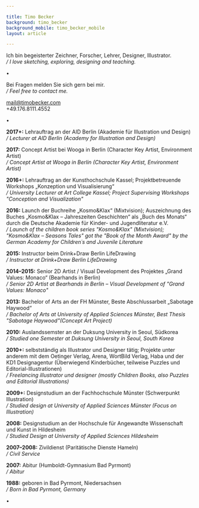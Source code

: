 ```yaml
---

title: Timo Becker
background: timo_becker
background_mobile: timo_becker_mobile
layout: article

---
```


Ich bin begeisterter Zeichner, Forscher, Lehrer, Designer, Illustrator.  
*/ I love sketching, exploring, designing and teaching.*

• 


Bei Fragen melden Sie sich gern bei mir.  
*/ Feel free to contact me.*

mail@timobecker.com  
+49.176.8111.4552

• 

**2017+:** Lehrauftrag an der AID Berlin (Akademie für Illustration und Design)    
*/ Lecturer at AID Berlin (Academy for Illustration and Design)*

**2017:** Concept Artist bei Wooga in Berlin (Character Key Artist, Environment Artist)    
*/ Concept Artist at Wooga in Berlin (Character Key Artist, Environment Artist)*

**2016+:** Lehrauftrag an der Kunsthochschule Kassel; Projektbetreuende Workshops „Konzeption und Visualisierung“  
*/ University Lecturer at Art College Kassel; Project Supervising Workshops "Conception and Visualization"*

**2016:** Launch der Buchreihe „Kosmo&Klax“ (Mixtvision); Auszeichnung des Buches „Kosmo&Klax – Jahreszeiten Geschichten“ als „Buch des Monats“ durch die Deutsche Akademie für Kinder- und Jugendliteratur e.V.    
*/ Launch of the children book series "Kosmo&Klax" (Mixtvision); "Kosmo&Klax – Seasons Tales" got the "Book of the Month Award" by the German 
Academy for Children´s and Juvenile Literature*

**2015:** Instructor beim Drink+Draw Berlin LifeDrawing  
*/ Instructor at Drink+Draw Berlin LifeDrawing*

**2014–2015:** Senior 2D Artist / Visual Development des Projektes „Grand Values: Monaco“ (Bearhands in Berlin)  
 */ Senior 2D Artist at Bearhands in Berlin – Visual Development of "Grand Values: Monaco"*

 **2013:** Bachelor of Arts an der FH Münster, Beste Abschlussarbeit „Sabotage Haywood“  
*/ Bachelor of Arts at University of Applied Sciences Münster, Best Thesis "Sabotage Haywood"(Concept Art Project)*

**2010:** Auslandssemster an der Duksung University in Seoul, Südkorea  
*/ Studied one Semester at Duksung University in Seoul, South Korea*

**2010+:** selbstständig als Illustrator und Designer tätig; Projekte unter anderem mit dem Oetinger Verlag, Arena, WortBild Verlag, Haba und der KD1 Designagentur (Überwiegend Kinderbücher, teilweise Puzzles und Editorial-Illustrationen)  
*/ Freelancing illustrator und designer (mostly Children Books, also Puzzles and Editorial Illustrations)*

**2009+:** Designstudium an der Fachhochschule Münster (Schwerpunkt Illustration)  
*/ Studied design at University of Applied Sciences Münster (Focus on Illustration)*

**2008:** Designstudium an der Hochschule für Angewandte Wissenschaft und Kunst in Hildesheim  
*/ Studied Design at University of Applied Sciences Hildesheim*

**2007–2008:** Zivildienst (Paritätische Dienste Hameln)  
*/ Civil Service*

**2007:** Abitur (Humboldt-Gymnasium Bad Pyrmont)  
*/ Abitur*

**1988:** geboren in Bad Pyrmont, Niedersachsen  
*/ Born in Bad Pyrmont, Germany*

•  
